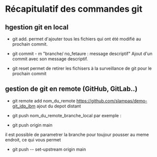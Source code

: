 # Récapitulatif des commandes git
## hgestion git en local
- git add.
permet d'ajouter tous les fichiers qui ont été modifié au prochain commit.

- git commit - m "branche/ no_fetaure : message descriptif"
Ajout d'un commit avec son message descriptif.

- git reset
permet de retirer les fichisers à la surveillance de git pour le prochain commit


## gestion de git en remote (GitHub, GitLab..)
- git remote add nom_du_remote https://github.com/slampas/demo-git_idp_ibm
ajout du depot distant

- git push nom_du_remote_branche_local
par exemple :
- git push origin main

il est possible de parametrer la branche pour toujour pousser au meme endroit, ce qui vous permet 
- git push -- set-upstream origin main
